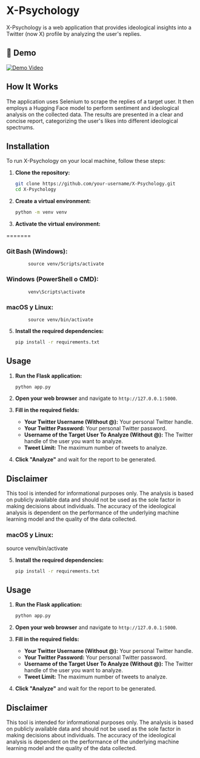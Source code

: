 # X-Psychology

X-Psychology is a web application that provides ideological insights into a Twitter (now X) profile by analyzing the user's replies. 
## 🎥 Demo

[![Demo Video](https://img.youtube.com/vi/VIDEO_ID/2.jpg)]( https://www.instagram.com/p/DMCGu1Zsyg4/ )

## How It Works

The application uses Selenium to scrape the replies of a target user. It then employs a Hugging Face model to perform sentiment and ideological analysis on the collected data. The results are presented in a clear and concise report, categorizing the user's likes into different ideological spectrums.

## Installation

To run X-Psychology on your local machine, follow these steps:

1.  **Clone the repository:**
    ```bash
    git clone https://github.com/your-username/X-Psychology.git
    cd X-Psychology
    ```

2.  **Create a virtual environment:**
    ```bash
    python -m venv venv
    ```

3.  **Activate the virtual environment:**

=======
   ### Git Bash (Windows):
            source venv/Scripts/activate


   ### Windows (PowerShell o CMD):
            venv\Scripts\activate


   ### macOS y Linux:
            source venv/bin/activate

5.  **Install the required dependencies:**
    ```bash
    pip install -r requirements.txt
    ```

## Usage

1.  **Run the Flask application:**
    ```bash
    python app.py
    ```

2.  **Open your web browser** and navigate to `http://127.0.0.1:5000`.

3.  **Fill in the required fields:**
    *   **Your Twitter Username (Without @):** Your personal Twitter handle.
    *   **Your Twitter Password:** Your personal Twitter password.
    *   **Username of the Target User To Analyze (Without @):** The Twitter handle of the user you want to analyze.
    *   **Tweet Limit:** The maximum number of tweets to analyze.

4.  **Click "Analyze"** and wait for the report to be generated.

## Disclaimer

This tool is intended for informational purposes only. The analysis is based on publicly available data and should not be used as the sole factor in making decisions about individuals. The accuracy of the ideological analysis is dependent on the performance of the underlying machine learning model and the quality of the data collected.

   ### macOS y Linux:
source venv/bin/activate

5.  **Install the required dependencies:**
    ```bash
    pip install -r requirements.txt
    ```

## Usage

1.  **Run the Flask application:**
    ```bash
    python app.py
    ```

2.  **Open your web browser** and navigate to `http://127.0.0.1:5000`.

3.  **Fill in the required fields:**
    *   **Your Twitter Username (Without @):** Your personal Twitter handle.
    *   **Your Twitter Password:** Your personal Twitter password.
    *   **Username of the Target User To Analyze (Without @):** The Twitter handle of the user you want to analyze.
    *   **Tweet Limit:** The maximum number of tweets to analyze.

4.  **Click "Analyze"** and wait for the report to be generated.

## Disclaimer

This tool is intended for informational purposes only. The analysis is based on publicly available data and should not be used as the sole factor in making decisions about individuals. The accuracy of the ideological analysis is dependent on the performance of the underlying machine learning model and the quality of the data collected.
